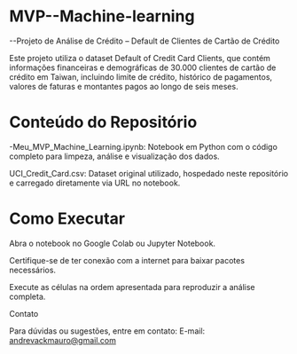 # MVP--Machine-learning

--Projeto de Análise de Crédito – Default de Clientes de Cartão de Crédito

Este projeto utiliza o dataset Default of Credit Card Clients, que contém informações financeiras e demográficas de 30.000 clientes de cartão de crédito em Taiwan, incluindo limite de crédito, histórico de pagamentos, valores de faturas e montantes pagos ao longo de seis meses.

# Conteúdo do Repositório

 -Meu_MVP_Machine_Learning.ipynb: Notebook em Python com o código completo para limpeza, análise e visualização dos dados.
 
  UCI_Credit_Card.csv: Dataset original utilizado, hospedado neste repositório e carregado diretamente via URL no notebook.

# Como Executar

Abra o notebook no Google Colab ou Jupyter Notebook.

Certifique-se de ter conexão com a internet para baixar pacotes necessários.

Execute as células na ordem apresentada para reproduzir a análise completa.

Contato

Para dúvidas ou sugestões, entre em contato:
E-mail: andrevackmauro@gmail.com
